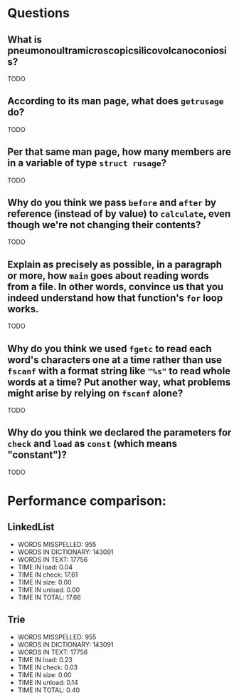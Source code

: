# Questions

## What is pneumonoultramicroscopicsilicovolcanoconiosis?

TODO

## According to its man page, what does `getrusage` do?

TODO

## Per that same man page, how many members are in a variable of type `struct rusage`?

TODO

## Why do you think we pass `before` and `after` by reference (instead of by value) to `calculate`, even though we're not changing their contents?

TODO

## Explain as precisely as possible, in a paragraph or more, how `main` goes about reading words from a file. In other words, convince us that you indeed understand how that function's `for` loop works.

TODO

## Why do you think we used `fgetc` to read each word's characters one at a time rather than use `fscanf` with a format string like `"%s"` to read whole words at a time? Put another way, what problems might arise by relying on `fscanf` alone?

TODO

## Why do you think we declared the parameters for `check` and `load` as `const` (which means "constant")?

TODO


# Performance comparison:
## LinkedList
- WORDS MISSPELLED:     955
- WORDS IN DICTIONARY:  143091
- WORDS IN TEXT:        17756
- TIME IN load:         0.04
- TIME IN check:        17.61
- TIME IN size:         0.00
- TIME IN unload:       0.00
- TIME IN TOTAL:        17.66

## Trie
- WORDS MISSPELLED:     955
- WORDS IN DICTIONARY:  143091
- WORDS IN TEXT:        17756
- TIME IN load:         0.23
- TIME IN check:        0.03
- TIME IN size:         0.00
- TIME IN unload:       0.14
- TIME IN TOTAL:        0.40